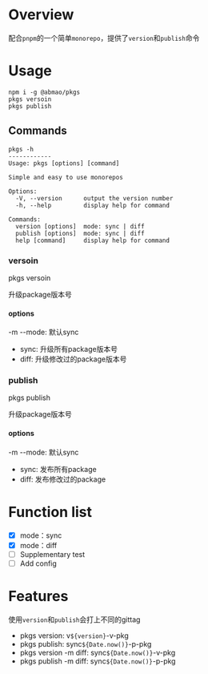 # Overview
配合`pnpm`的一个简单`monorepo`，提供了`version`和`publish`命令
# Usage
```shell
npm i -g @abmao/pkgs
pkgs versoin
pkgs publish
```

## Commands
```
pkgs -h
------------
Usage: pkgs [options] [command]

Simple and easy to use monorepos

Options:
  -V, --version      output the version number
  -h, --help         display help for command

Commands:
  version [options]  mode: sync | diff
  publish [options]  mode: sync | diff
  help [command]     display help for command
```
### versoin
pkgs versoin

升级package版本号
#### options
-m --mode: 默认sync
- sync: 升级所有package版本号
- diff: 升级修改过的package版本号

### publish
pkgs publish

升级package版本号
#### options
-m --mode: 默认sync
- sync: 发布所有package
- diff: 发布修改过的package



# Function list
- [x] mode：sync
- [x] mode：diff
- [ ] Supplementary test
- [ ] Add config

# Features
使用`version`和`publish`会打上不同的gittag
- pkgs version: v`${version}`-v-pkg
- pkgs publish: sync`${Date.now()}`-p-pkg
- pkgs version -m diff: sync`${Date.now()}`-v-pkg
- pkgs publish -m diff: sync`${Date.now()}`-p-pkg